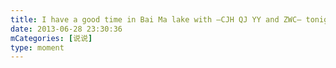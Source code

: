 ```yaml
---
title: I have a good time in Bai Ma lake with –CJH QJ YY and ZWC– tonight . 2013.6.28 🌙@谌佳红 @周炜成 @袁艺 @钱杰
date: 2013-06-28 23:30:36
mCategories: [说说]
type: moment
---
```


<div id="pics-20130628233036"></div>

<script>
var data = [
    {"link": "2013-06-28_000000.jpeg", "type": "shuoshuo"}
];
picsRender(data, "pics-20130628233036");
</script>
